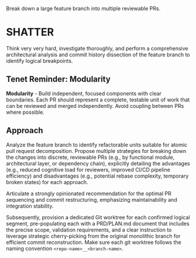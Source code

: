 Break down a large feature branch into multiple reviewable PRs.

# SHATTER

Think very very hard, investigate thoroughly, and perform a comprehensive architectural analysis and commit history dissection of the feature branch to identify logical breakpoints.

## Tenet Reminder: Modularity
**Modularity** - Build independent, focused components with clear boundaries. Each PR should represent a complete, testable unit of work that can be reviewed and merged independently. Avoid coupling between PRs where possible.

## Approach

Analyze the feature branch to identify refactorable units suitable for atomic pull request decomposition. Propose multiple strategies for breaking down the changes into discrete, reviewable PRs (e.g., by functional module, architectural layer, or dependency chain), explicitly detailing the advantages (e.g., reduced cognitive load for reviewers, improved CI/CD pipeline efficiency) and disadvantages (e.g., potential rebase complexity, temporary broken states) for each approach.

Articulate a strongly opinionated recommendation for the optimal PR sequencing and commit restructuring, emphasizing maintainability and integration stability.

Subsequently, provision a dedicated Git worktree for each confirmed logical segment, pre-populating each with a PRD/PLAN.md document that includes the precise scope, validation requirements, and a clear instruction to leverage strategic cherry-picking from the original monolithic branch for efficient commit reconstruction. Make sure each git worktree follows the naming convention `<repo-name>__<branch-name>`.
